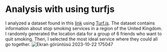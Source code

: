 # Analysis with using turfjs
I analyzed a dataset found in this [link](https://dataworks.calderdale.gov.uk/dataset/29wwq/stop-smoking-services) using [Turf.js](https://turfjs.org/). The dataset contains information about stop smoking services in a region of the United Kingdom. I randomly generated the location data for a group of 6 friends who want to quit smoking. Then, I selected the most ideal service where they could all go together. 
![Ekran görüntüsü 2023-10-22 175047](https://github.com/seliind/turfJs-analysis-study/assets/113685389/e13afec1-1e92-4a1b-a139-fd187b22c6d5)
